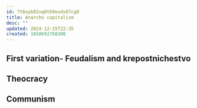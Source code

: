 ```yaml
---
id: 7t6oyb82vq8t69osds07cg0
title: Anarcho capitalism
desc: ""
updated: 2024-12-15T22:35
created: 1658692768308
---
```

## First variation- Feudalism and krepostnichestvo

## Theocracy

## Communism

